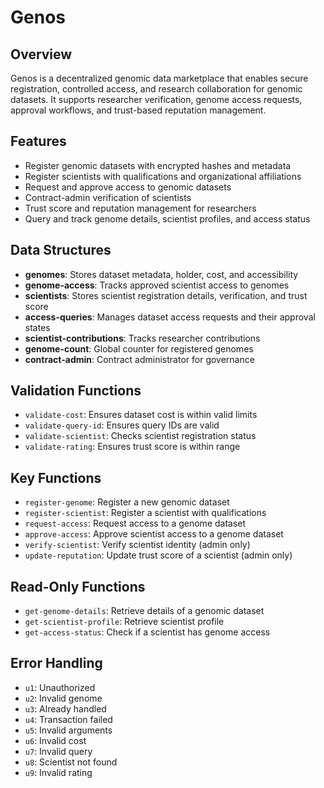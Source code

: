 # Genos

## Overview

Genos is a decentralized genomic data marketplace that enables secure registration, controlled access, and research collaboration for genomic datasets. It supports researcher verification, genome access requests, approval workflows, and trust-based reputation management.

## Features

* Register genomic datasets with encrypted hashes and metadata
* Register scientists with qualifications and organizational affiliations
* Request and approve access to genomic datasets
* Contract-admin verification of scientists
* Trust score and reputation management for researchers
* Query and track genome details, scientist profiles, and access status

## Data Structures

* **genomes**: Stores dataset metadata, holder, cost, and accessibility
* **genome-access**: Tracks approved scientist access to genomes
* **scientists**: Stores scientist registration details, verification, and trust score
* **access-queries**: Manages dataset access requests and their approval states
* **scientist-contributions**: Tracks researcher contributions
* **genome-count**: Global counter for registered genomes
* **contract-admin**: Contract administrator for governance

## Validation Functions

* `validate-cost`: Ensures dataset cost is within valid limits
* `validate-query-id`: Ensures query IDs are valid
* `validate-scientist`: Checks scientist registration status
* `validate-rating`: Ensures trust score is within range

## Key Functions

* `register-genome`: Register a new genomic dataset
* `register-scientist`: Register a scientist with qualifications
* `request-access`: Request access to a genome dataset
* `approve-access`: Approve scientist access to a genome dataset
* `verify-scientist`: Verify scientist identity (admin only)
* `update-reputation`: Update trust score of a scientist (admin only)

## Read-Only Functions

* `get-genome-details`: Retrieve details of a genomic dataset
* `get-scientist-profile`: Retrieve scientist profile
* `get-access-status`: Check if a scientist has genome access

## Error Handling

* `u1`: Unauthorized
* `u2`: Invalid genome
* `u3`: Already handled
* `u4`: Transaction failed
* `u5`: Invalid arguments
* `u6`: Invalid cost
* `u7`: Invalid query
* `u8`: Scientist not found
* `u9`: Invalid rating
